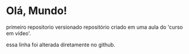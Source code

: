 # Olá, Mundo!
 primeiro repositorio versionado
repositório criado em uma aula do 'curso em vídeo'.

essa linha foi alterada diretamente no github.
